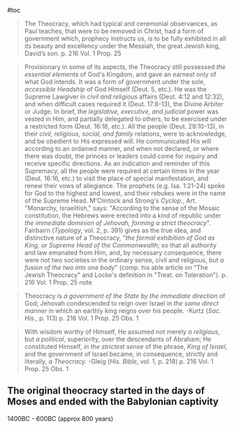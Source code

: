 #toc

> The Theocracy, which had typical and ceremonial observances, as Paul teaches, that were to be removed in Christ, had a form of government which, prophecy instructs us, is to be fully exhibited in all its beauty and excellency under the Messiah, the great Jewish king, David’s son.
> p. 216 Vol. 1 Prop. 25

> Provisionary in some of its aspects, the Theocracy still possessed *the essential elements* of God's Kingdom, and gave an earnest only of what God intends.  It was a form of government under the sole, *accessible Headship* of God Himself (Deut. 5, etc.). He was the Supreme Lawgiver in *civil and religious* affairs (Deut. 4:12 and 12:32), and when difficult cases required it (Deut. 17:8-13), the Divine Arbiter or Judge.  In brief, the *legislative, executive, and judicial* power was vested in Him, and partially delegated to others, to be exercised under a restricted form (Deut. 16:18, etc.). All the people (Deut. 29:10-13), in their *civil, religious, social, and family* relations, were to acknowledge, and be obedient to His expressed will. He communicated His will according to an ordained manner, and when not declared, or where there was doubt, the princes or leaders could come for inquiry and receive specific directions. As an indication and reminder of this Supremacy, all the people were required at certain times in the year (Deut. 16:16, etc.) to visit the place of special manifestation, and renew their vows of allegiance. The prophets (e.g. Isa. 1:21-24) spoke for God to the highest and lowest, and their rebukes were in the name of the Supreme Head.  M'Clintock and Strong's *Cyclop.*, Art. "Monarchy, Israelitish," says: "According to the sense of the Mosaic constitution, the Hebrews were erected into a kind of republic under *the immediate dominion of Jehovah, forming a strict theocracy*". Fairbairn (*Typology*, vol. 2, p. 391) gives as the true idea, and distinctive nature of a Theocracy, "*the formal exhibition of God as King, or Supreme Head of the Commonwealth*; so that all authority and law emanated from Him, and, by necessary consequence, there were not two societies in the ordinary sense, civil and religious, but *a fusion of the two into one body*" (comp. his able article on "The Jewish Theocracy" and Locke's definition in "Treat. on Toleration").
>  p. 216 Vol. 1 Prop. 25 note

> Theocracy is *a government of the State by the immediate direction* of God; Jehovah condescended to reign over Israel in *the same direct manner* in which an earthly king reigns over his people.
> -Kurtz (*Sac. His.*, p. 113)
> p. 216 Vol. 1 Prop. 25 Obs. 1

> With wisdom worthy of Himself, He assumed not merely *a religious*, but *a political*, superiority, over the descendants of Abraham; He constituted Himself, *in the strictest sense* of the phrase, *King of Israel*, and the government of Israel became, in consequence, strictly and literally, *a Theocracy.*
> -Gleig (*His. Bible*, vol. 1, p. 218)
> p. 216 Vol. 1 Prop. 25 Obs. 1

## The original theocracy started in the days of Moses and ended with the Babylonian captivity

1400BC - 600BC (approx 800 years)

